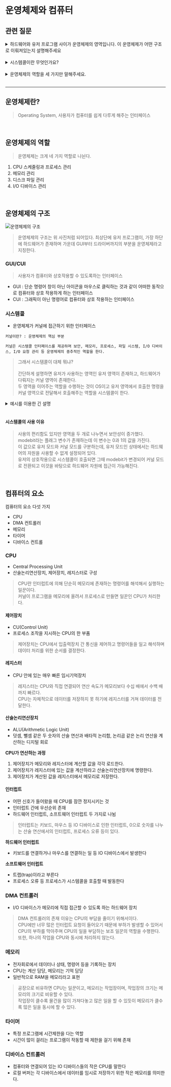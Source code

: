 # 운영체제와 컴퓨터

## 관련 질문
<details>
  <summary>
    하드웨어와 유저 프로그램 사이가 운영체제의 영역입니다. 이 운영체제가 어떤 구조로 이뤄져있는지 설명해주세요
  </summary>
  <blockquote>
    유저 프로그램 아래에 인터페이스(GUI, CUI)가 있고, 그 아래에 시스템콜 영역이 있습니다. 가장 하단에는 커널이라는 드라이버와 파일 시스템이 있습니다.<br/>
    이렇게 운영체제의 영역이 끝나고 아래쪽에 하드웨어가 존재합니다.
  </blockquote>
</details>
<br/>
<details>
  <summary>시스템콜이란 무엇인가요?</summary>
  <blockquote>
    시스템콜이란 유저 프로그램이 운영체제의 서비스를 받기 위해 커널 함수를 호출할 때 사용되는 인터페이스입니다.<br/>
    예를 들어 유저가 파일을 읽는 동작을 실행하려고 한다면 유저는 파일을 클릭하는 행동까지만 가능하고 실제 파일을 읽는 함수는 커널 모드에서 실행됩니다. 그렇게 커널 모드에서 시스템이 파일을 읽고 다시 유저 모드로 전환되어 이후 단계가 진행되는데 이렇게 커널 함수를 호출하는 인터페이스를 시스템콜이라 합니다.
  </blockquote>
</details>
<br/>
<details>
  <summary>운영체제의 역할을 세 가지만 말해주세요.</summary>
  <blockquote>
    대표적인 역할로 CPU 스케줄링과 프로세스 관리, 메모리 관리, 디스크 파일 관리가 있습니다.
  </blockquote>
</details>
<br/>

<hr/>

## 운영체제란?
> Operating System, 사용자가 컴퓨터를 쉽게 다루게 해주는 인터페이스

<br/>

## 운영체제의 역할
> 운영체제는 크게 네 가지 역할로 나뉜다.

1. CPU 스케줄링과 프로세스 관리
2. 메모리 관리
3. 디스크 파일 관리
4. I/O 디바이스 관리

<br/>

## 운영체제의 구조
![운영체제의 구조](https://github.com/baniCsStudy/csStudy/assets/122072805/1a54a92b-04cf-43e8-9786-77e561e732ef)

> 운영체제의 구조는 위 사진처럼 되어있다. 최상단에 유저 프로그램이, 가장 하단에 하드웨어가 존재하며 가운데 GUI부터 드라이버까지의 부분을 운영체제라고 지칭한다.

### GUI/CUI
> 사용자가 컴퓨터와 상호작용할 수 있도록하는 인터페이스

- GUI : 단순 명령어 창이 아닌 아이콘을 마우스로 클릭하는 것과 같이 어떠한 동작으로 컴퓨터와 상호 작용하게 하는 인터페이스
- CUI : 그래픽이 아닌 명령어로 컴퓨터와 상호 작용하는 인터페이스

### 시스템콜
- 운영체제가 커널에 접근하기 위한 인터페이스

```
커널이란? : 운영체제의 핵심 부분

커널은 시스템콜 인터페이스를 제공하며 보안, 메모리, 프로세스, 파일 시스템, I/O 디바이스, I/O 요청 관리 등 운영체제의 중추적인 역할을 한다.
```

> 그래서 시스템콜이 대체 뭐냐?<br/><br/>
간단하게 설명하면 유저가 사용하는 영역인 유저 영역이 존재하고, 하드웨어가 다뤄지는 커널 영역이 존재한다.<br/>
두 영역을 이어주는 역할을 수행하는 것이 OS이고 유저 영역에서 호출한 명령을 커널 영역으로 전달해서 호출해주는 역할을 시스템콜이 한다.
<details>
  <summary>예시를 이용한 긴 설명</summary>
  <blockquote>
    컴퓨터에서 사용하는 메모장을 생각해보자.<br/>
    메모장에 "안녕하세요"라고 작성한 뒤 바탕화면에 저장을 하면 나중에 다시 저장한 메모를 켰을 때 우리가 작성한 "안녕하세요"라는 글을 볼 수 있다.<br/><br/>
    그렇다면 "안녕하세요"라는 글자가 컴퓨터 하드웨어에 저장되는걸까?<br/>
    당연히 아니다. 하드웨어에는 0과 1의 비트로 저장이 된다. 글자 뿐만 아니라 해당 메모장이 저장된 주소까지 비트로 저장된다.<br/><br/>
    이렇게 하드웨어에 비트로 저장되었기에 우리가 메모장이 저장된 주소를 비트로 입력해서 open하는 명령어까지 실행해준다면 메모장을 열어 내용을 확인할 수 있을 것이다.<br/>
    하지만 사용자가 일일히 비트로 기억하기란 너무 어렵기에 우리는 바탕화면에 메모장을 클릭하는 것으로 내용을 확인한다.<br/><br/>
    앞서 설명한 유저 영역이 바로 이런 영역이고 커널 영역이 하드웨어와 직접으로 연결되는 영역이다.<br/>
    우리가 메모장을 클릭함으로써 해당 메모장의 주소와 내용을 불러올 수 있는 것이 시스템콜이 커널 모드에서 해당 메모리를 호출해줬기에 가능한 일이다.
  </blockquote>
</details>

<br/>

#### 시스템콜의 사용 이유
> 사용의 편리함도 있지만 영역을 두 개로 나누면서 보안성이 증가했다.<br/>
modebit라는 플래그 변수가 존재하는데 이 변수는 0과 1의 값을 가진다.<br/>
이 값으로 유저 모드와 커널 모드를 구분하는데, 유저 모드인 상태에서는 하드웨어의 자원을 사용할 수 없게 설정되어 있다.<br/>
유저의 상호작용으로 시스템콜이 호출되면 그때 modebit가 변경되어 커널 모드로 전환되고 이것을 바탕으로 하드웨어 자원에 접근이 가능해진다.

<br/>

## 컴퓨터의 요소
컴퓨터의 요소 다섯 가지

- CPU
- DMA 컨트롤러
- 메모리
- 타이머
- 디바이스 컨트롤

### CPU
- Central Processing Unit
- 산술논리연산장치, 제어장치, 레지스터로 구성
> CPU란 인터럽트에 의해 단순히 메모리에 존재하는 명령어를 해석해서 실행하는 일꾼이다.<br/>
커널이 프로그램을 메모리에 올려서 프로세스로 만들면 일꾼인 CPU가 처리한다.

#### 제어장치
- CU(Control Unit)
- 프로세스 조작을 지시하는 CPU의 한 부품
> 제어장치는 CPU에서 입출력장치 간 통신을 제어하고 명령어들을 일고 해석하며 데이터 처리를 위한 순서를 결정한다.

#### 레지스터
- CPU 안에 있는 매우 빠른 임시기억장치

> 레지스터는 CPU와 직접 연결되어 연산 속도가 메모리보다 수십 배에서 수백 배까지 빠르다.<br/>
CPU는 자체적으로 데이터를 저장하지 못 하기에 레지스터를 거쳐 데이터를 전달한다.

#### 산술논리연산장치
- ALU(Arithmetic Logic Unit)
- 덧셈, 뺄셈 같은 두 숫자의 산술 연산과 배타적 논리합, 논리곱 같은 논리 연산을 계산하는 디지털 회로

**CPU가 연산하는 과정**
1. 제어장치가 메모리와 레지스터에 계산할 값을 각각 로드한다.
2. 제어장치가 레지스터에 있는 값을 계산하라고 산술논리연산장치에 명령한다.
3. 제어장치가 계산된 값을 레지스터에서 메모리로 저장한다.

#### 인터럽트
- 어떤 신호가 들어왔을 때 CPU를 잠깐 정지시키는 것
- 인터럽트 간에 우선순위 존재
- 하드웨어 인터럽트, 소프트웨어 인터럽트 두 가지로 나뉨

> 인터럽트는 키보드, 마우스 등 IO 디바이스로 인한 인터럽트, 0으로 숫자를 나누는 산술 연산에서의 인터럽트, 프로세스 오류 등이 있다.

**하드웨어 인터럽트**
- 키보드를 연결하거나 마우스를 연결하는 일 등 IO 디바이스에서 발생한다

**소프트웨어 인터럽트**
- 트랩(trap)이라고 부른다
- 프로세스 오류 등 프로세스가 시스템콜을 호출할 때 발동한다

### DMA 컨트롤러
- I/O 디바이스가 메모리에 직접 접근할 수 있도록 하는 하드웨어 장치

> DMA 컨트롤러의 존재 이유는 CPU의 부담을 줄이기 위해서이다.<br/>
CPU에만 너무 많은 인터럽트 요청이 들어오기 때문에 부하가 발생할 수 있어서 CPU의 부하를 막아주며 CPU의 일을 부담하는 보조 일꾼의 역할을 수행한다.<br/>
또한, 하나의 작업을 CPU와 동시에 처리하지 않는다.

### 메모리
- 전자회로에서 데이터나 상태, 명령어 등을 기록하는 장치
- CPU는 계산 담당, 메모리는 기억 담당
- 일반적으로 RAM을 메모리라고 표현

> 공장으로 비유하면 CPU는 일꾼이고, 메모리는 작업장이며, 작업장의 크기는 메모리의 크기로 비유할 수 있다.<br/>
작업장이 클수록 물건을 많이 가져다놓고 많은 일을 할 수 있듯이 메모리가 클수록 많은 일을 동시에 할 수 있다.

### 타이머
- 특정 프로그램에 시간제한을 다는 역할
- 시간이 많이 걸리는 프로그램이 작동할 때 제한을 걸기 위해 존재

### 디바이스 컨트롤러
- 컴퓨터와 연결되어 있는 IO 디바이스들의 작은 CPU를 말한다
- 로컬 버퍼는 각 디바이스에서 데이터를 임시로 저장하기 위한 작은 메모리를 의미한다.
